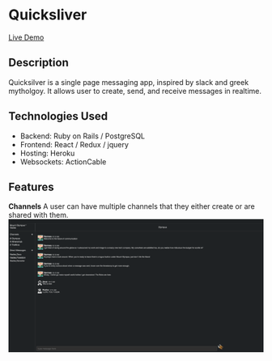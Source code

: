 # Quicksliver 

[Live Demo](https://quicksilver1.herokuapp.com/#/)

## Description
Quicksilver is a single page messaging app, inspired by slack and greek mytholgoy. It allows user to create, send, and receive messages in realtime. 

## Technologies Used 
  * Backend: Ruby on Rails / PostgreSQL
  * Frontend: React / Redux / jquery 
  * Hosting: Heroku 
  * Websockets: ActionCable 
  
## Features 

**Channels** 
A user can have multiple channels that they either create or are shared with them. 
![channel show](app/assets/images/Channel-show.png)

